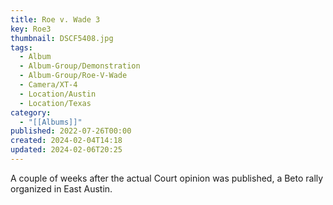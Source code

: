 ```yaml
---
title: Roe v. Wade 3
key: Roe3
thumbnail: DSCF5408.jpg
tags:
  - Album
  - Album-Group/Demonstration
  - Album-Group/Roe-V-Wade
  - Camera/XT-4
  - Location/Austin
  - Location/Texas
category:
  - "[[Albums]]"
published: 2022-07-26T00:00
created: 2024-02-04T14:18
updated: 2024-02-06T20:25
---
```

A couple of weeks after the actual Court opinion was published, a Beto rally organized in East Austin.
